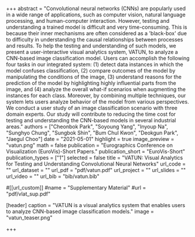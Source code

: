 +++
abstract = "Convolutional neural networks (CNNs) are popularly used in a wide range of applications, such as computer vision, natural language processing, and human-computer interaction. However, testing and understanding a trained model is difficult and very time-consuming. This is because their inner mechanisms are often considered as a 'black-box' due to difficulty in understanding the causal relationships between processes and results. To help the testing and understanding of such models, we present a user-interactive visual analytics system, VATUN, to analyze a CNN-based image classification model. Users can accomplish the following four tasks in our integrated system: (1) detect data instances in which the model confuses classification, (2) compare outcomes of the model by manipulating the conditions of the image, (3) understand reasons for the prediction of the model by highlighting highly influential parts from the image, and (4) analyze the overall what-if scenarios when augmenting the instances for each class. Moreover, by combining multiple techniques, our system lets users analyze behavior of the model from various perspectives. We conduct a user study of an image classification scenario with three domain experts. Our study will contribute to reducing the time cost for testing and understanding the CNN-based models in several industrial areas."
authors = ["Cheonbok Park", "Soyoung Yang", "Inyoup Na", "Sunghyo Chung", "Sungbok Shin", "Bum Chul Kwon", "Deokgun Park", "Jaegul Choo"]
date = "2021-05-01"
highlight = true
image_preview = "vatun.png"
math = false
publication = "Eurographics Conference on Visualization (EuroVis)-Short Papers."
publication_short = "EuroVis-Short"
publication_types = ["1"]
selected = false
title = "VATUN: Visual Analytics for Testing and Understanding Convolutional Neural Networks"
url_code = ""
url_dataset = ""
url_pdf = "pdf/vatun.pdf"
url_project = ""
url_slides = ""
url_video = ""
url_bib = "bib/vatun.bib"

#[[url_custom]]
#name = "Supplementary Material"
#url = "pdf/vlat_sup.pdf"

[header]
  caption = "VATUN is a visual analytics system that enables users to analyze CNN-based image classification models."
  image = "vatun_teaser.png"

+++

